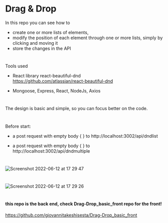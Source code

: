 # Drag & Drop

In this repo you can see how to
- create one or more lists of elements,
- modify the position of each element through one or more lists, simply by clicking and moving it
- store the changes in the API

#
Tools used
- React library react-beautiful-dnd   
https://github.com/atlassian/react-beautiful-dnd

- Mongoose, Express, React, NodeJs, Axios

#
The design is basic and simple,  so you can focus better on the code.

#
Before start:

- a post request with empty body { } to http://localhost:3002/api/dndlist

- a post request with empty body { } to http://localhost:3002/api/dndmultiple

#
![Screenshot 2022-06-12 at 17 29 47](https://user-images.githubusercontent.com/92851612/173241271-0a480309-b1ce-4a22-b1e9-8c55ca7906f4.png)

#
![Screenshot 2022-06-12 at 17 29 26](https://user-images.githubusercontent.com/92851612/173240622-e2b59da0-d21b-47a8-9562-b188e183913a.png)
#

#
#### this repo is the back end, check Drag-Drop_basic_front repo for the front!
https://github.com/giovannitakeshisesta/Drag-Drop_basic_front
